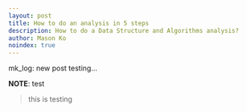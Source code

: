 ```yaml
---
layout: post
title: How to do an analysis in 5 steps
description: How to do a Data Structure and Algorithms analysis?
author: Mason Ko
noindex: true
---
```

<!-- mk_log: "I'm writing this document manully, not by command or anything -->



mk_log: new post testing...

**NOTE**: test

> this is testing